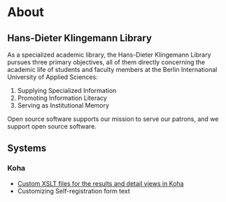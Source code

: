 # About

## Hans-Dieter Klingemann Library
As a specialized academic library, the Hans-Dieter Klingemann Library pursues three primary objectives, all of them directly concerning the academic life of students and faculty members at the Berlin International University of Applied Sciences:

1. Supplying Specialized Information
2. Promoting Information Literacy
3. Serving as Institutional Memory

Open source software supports our mission to serve our patrons, and we support open source software. 

## Systems

### Koha

- [Custom XSLT files for the results and detail views in Koha](https://github.com/BI-Library/custom-koha-opac-xslt)
- Customizing Self-registration form text